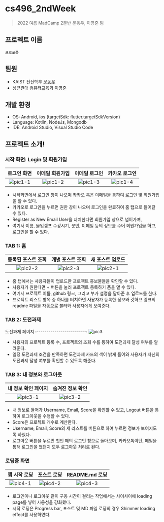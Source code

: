 # cs496_2ndWeek
> 2022 여름 MadCamp 2분반 문동우, 이영준 팀
## 프로젝트 이름
```
프로포폴
```
## 팀원
* KAIST 전산학부 [문동우](https://github.com/snaoyam)
* 성균관대 컴퓨터교육과 [이영준](https://github.com/leeyjwinter)

## 개발 환경
* OS: Android, ios (targetSdk: flutter.targetSdkVersion)
* Language: Kotlin, NodeJs, Mongodb
* IDE: Android Studio, Visual Studio Code

## 프로젝트 소개!

### 시작 화면: Login 및 회원가입

로그인 화면                   |  이메일 회원가입              | 이메일 로그인                | 카카오 로그인
:-------------------------:|:-------------------------:|:-------------------------:|:-------------------------:
![pic1-1](https://user-images.githubusercontent.com/93732046/178928686-3e5b2570-da4f-4e7b-99d5-40c64fdc366f.png) | ![pic1-2](https://user-images.githubusercontent.com/93732046/178927548-11b86a79-beb7-4ea4-827c-d33b7110b583.png) | ![pic1-3](https://user-images.githubusercontent.com/93732046/178928322-6f295137-db0d-4637-9b5d-f920b83562f5.png) | ![pic1-4](https://user-images.githubusercontent.com/93732046/178928720-e6dfb609-91f9-4776-8819-18bd069621f0.png)

* 시작화면에서 로그인 창이 나오며 카카오 혹은 이메일을 통하여 로그인 및 회원가입을 할 수 있다.
* 카카오로 로그인을 누르면 권한 창이 나오며 로그인을 완료하여 홈 탭으로 들어갈 수 있다.
* Register as New Email User을 터치한다면 회원가입 창으로 넘어가며,
* 여기서 이름, 몰입캠프 수강시기, 분반, 이메일 등의 정보를 주어 회원가입을 하고, 로그인을 할 수 있다.

### TAB 1: 홈
  등록된 포스트 조회           |  개별 포스트 조회             | 새 포스트 업로드        
:-------------------------:|:-------------------------:|:-------------------------:
![pic2-2](https://user-images.githubusercontent.com/93732046/178929520-f973d645-43f7-4b02-a768-107bdeed0831.png) | ![pic2-3](https://user-images.githubusercontent.com/93732046/178929716-88884481-2b10-4295-9063-870fa6bb3a68.png) | ![pic2-1](https://user-images.githubusercontent.com/93732046/178929440-33ae1025-a11e-4c8e-8d35-af90c3c69384.png)

* 홈 탭에서는 사용자들이 업로드한 프로젝트 홍보물들을 확인할 수 있다.
* 사용자가 원한다면 + 버튼을 눌러 프로젝트 등록하기 폼을 열 수 있다.
* 여기서 프로젝트 이름, github 링크, 그리고 부가 설명을 달아준 후 업로드를 한다.
* 프로젝트 리스트 항목 중 하나를 터치하면 사용자가 등록한 정보와 깃허브 링크의 readme 파일을 자동으로 불러와 사용자에게 보여준다.

### TAB 2: 도전과제
도전과제 페이지
:-------------------------:
![pic3](https://user-images.githubusercontent.com/93732046/178929990-0a3b3923-8b0a-4e33-bc83-4f852d3687a0.png)

* 사용자의 프로젝트 등록 수, 프로젝트의 조회 수를 통하여 도전과제 달성 여부를 알려준다.
* 일정 도전과제 조건을 만족하면 도전과제 카드의 색이 밝게 들어와 사용자가 자신의 도전과제 달성 여부를 확인할 수 있도록 해준다. 
### TAB 3: 내 정보와 로그아웃
내 정보 확인 페이지             | 숨겨진 정보 확인
:-------------------------:|:-------------------------:
![pic3-1](https://user-images.githubusercontent.com/93732046/178930383-90feca69-f14a-42cc-a3aa-6ef8a08cef95.png) | ![pic3-2](https://user-images.githubusercontent.com/93732046/178930400-66abbbb4-550d-4ca7-be35-0d65fde7b8de.png)

* 내 정보로 들어가 Username, Email, Score을 확인할 수 있고, Logout 버튼을 통하여 로그아웃을 수행할 수 있다.
* Score은 프로젝트 개수로 계산한다.
* Username, Email, Score의 세 리스트를 버튼으로 하여 누르면 정보가 보여지도록 하였다. 
* 로그아웃 버튼을 누르면 첫번 째의 로그인 창으로 돌아오며, 카카오톡이던, 메일을 통해 로그인을 했던지 모두 로그아웃 처리로 된다.

### 로딩중 화면
앱 시작 로딩                  | 포스트 로딩                 | README.md 로딩
:-------------------------:|:-------------------------:|:-------------------------:
![pic4-1](https://user-images.githubusercontent.com/93732046/178931249-01cd85c3-2f7c-4b20-bb5a-d3909288eea3.png) | ![pic4-2](https://user-images.githubusercontent.com/93732046/178931256-1fc98edb-b411-4733-93fe-1755c361e5dc.png) | ![pic4-3](https://user-images.githubusercontent.com/93732046/178931264-0205ccdc-e289-48de-af0d-db4ba4c8709c.png)

* 로그인이나 로그아웃 같이 구동 시간이 걸리는 작업에서는 사이사이에 loading page를 넣어 사용성을 강화했다. 
* 시작 로딩은 Progress bar, 포스트 및 MD 파일 로딩의 경우 Shimmer loading effect를 사용하였다.
